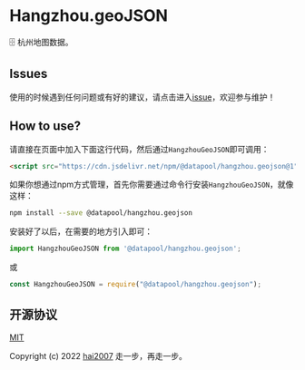 # Hangzhou.geoJSON
🗄️ 杭州地图数据。

## Issues
使用的时候遇到任何问题或有好的建议，请点击进入[issue](https://github.com/hai2007/datapool/issues)，欢迎参与维护！

## How to use?

请直接在页面中加入下面这行代码，然后通过```HangzhouGeoJSON```即可调用：

```html
<script src="https://cdn.jsdelivr.net/npm/@datapool/hangzhou.geojson@1"></script>
```

如果你想通过npm方式管理，首先你需要通过命令行安装``````HangzhouGeoJSON``````，就像这样：

```bash
npm install --save @datapool/hangzhou.geojson
```

安装好了以后，在需要的地方引入即可：

```js
import HangzhouGeoJSON from '@datapool/hangzhou.geojson';
```

或

```js
const HangzhouGeoJSON = require("@datapool/hangzhou.geojson");
```

开源协议
---------------------------------------
[MIT](https://github.com/hai2007/datapool/blob/master/LICENSE)

Copyright (c) 2022 [hai2007](https://hai2007.gitee.io/sweethome/) 走一步，再走一步。
